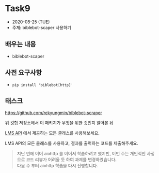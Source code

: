 # Task9

- 2020\-08\-25 (TUE)
- 주제: biblebot-scaper 사용하기

## 배우는 내용

- biblebot-scaper

## 사전 요구사항

- `pip install 'biblebot[http]'`

## 태스크

https://github.com/rekyungmin/biblebot-scraper

위 깃헙 저장소에서 이 패키지가 무엇을 위한 것인지 알아본 뒤

[LMS API](https://github.com/rekyungmin/biblebot-scraper/blob/master/docs/APIs.md#LMS) 에서 제공하는 모든 클래스를 사용해보세요.

LMS API의 모든 클래스를 사용하고, 결과를 출력하는 코드를 제출해주세요.

> 지난 번에 이어 aiohttp 를 이어서 학습하려고 했지만, 이번 주는 개인적인 사정으로 코드 리뷰가 어려울 듯 하여 과제를 변경하였습니다.  
> 다음 주 부터 aiohttp 학습을 다시 진행합니다.
